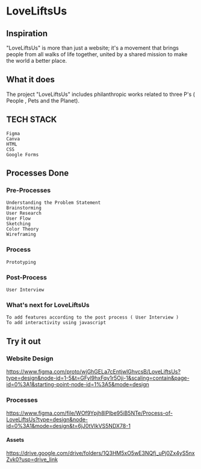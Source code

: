 # LoveLiftsUs

## Inspiration
"LoveLiftsUs" is more than just a website; it's a movement that brings people from all walks of life together, united by a shared mission to make the world a better place.

## What it does
The project "LoveLiftsUs" includes philanthropic works related to three P's ( People , Pets and the Planet).

## TECH STACK
```
Figma
Canva
HTML
CSS
Google Forms
```
## Processes Done
### Pre-Processes
```
Understanding the Problem Statement
Brainstorming
User Research
User Flow
Sketching
Color Theory
Wireframing
```
### Process
```
Prototyping
```
### Post-Process
```
User Interview
```
### What's next for LoveLiftsUs
```
To add features according to the post process ( User Interview )
To add interactivity using javascript
```

## Try it out

### Website Design
https://www.figma.com/proto/wjGhGELa7cEntjwlGhvcsB/LoveLiftsUs?type=design&node-id=1-5&t=GFyl9hxFqy1r5Oji-1&scaling=contain&page-id=0%3A1&starting-point-node-id=1%3A5&mode=design

### Processes
https://www.figma.com/file/WOf9Ypjh8lPlbe95iB5NTe/Process-of-LoveLiftsUs?type=design&node-id=0%3A1&mode=design&t=6jJ0tVIkVS5NDX78-1

#### Assets
https://drive.google.com/drive/folders/1Q3HM5xO5wE3NQfj_uPj0Zx4yS5nxZvk0?usp=drive_link